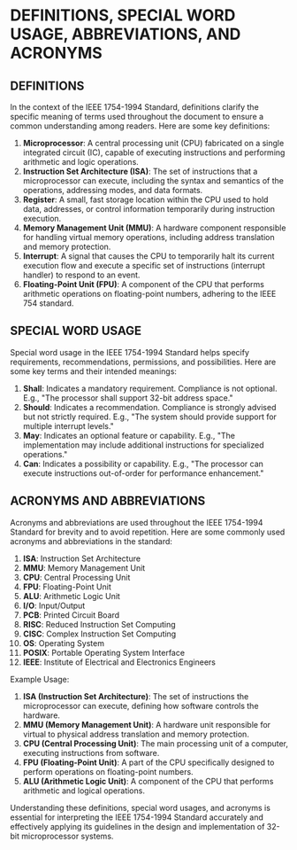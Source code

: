 # DEFINITIONS, SPECIAL WORD USAGE, ABBREVIATIONS, AND ACRONYMS

## DEFINITIONS

In the context of the IEEE 1754-1994 Standard, definitions clarify the specific meaning of terms used throughout the document to ensure a common understanding among readers. Here are some key definitions:

1. **Microprocessor**: A central processing unit (CPU) fabricated on a single integrated circuit (IC), capable of executing instructions and performing arithmetic and logic operations.
2. **Instruction Set Architecture (ISA)**: The set of instructions that a microprocessor can execute, including the syntax and semantics of the operations, addressing modes, and data formats.
3. **Register**: A small, fast storage location within the CPU used to hold data, addresses, or control information temporarily during instruction execution.
4. **Memory Management Unit (MMU)**: A hardware component responsible for handling virtual memory operations, including address translation and memory protection.
5. **Interrupt**: A signal that causes the CPU to temporarily halt its current execution flow and execute a specific set of instructions (interrupt handler) to respond to an event.
6. **Floating-Point Unit (FPU)**: A component of the CPU that performs arithmetic operations on floating-point numbers, adhering to the IEEE 754 standard.

## SPECIAL WORD USAGE

Special word usage in the IEEE 1754-1994 Standard helps specify requirements, recommendations, permissions, and possibilities. Here are some key terms and their intended meanings:

1. **Shall**: Indicates a mandatory requirement. Compliance is not optional. E.g., "The processor shall support 32-bit address space."
2. **Should**: Indicates a recommendation. Compliance is strongly advised but not strictly required. E.g., "The system should provide support for multiple interrupt levels."
3. **May**: Indicates an optional feature or capability. E.g., "The implementation may include additional instructions for specialized operations."
4. **Can**: Indicates a possibility or capability. E.g., "The processor can execute instructions out-of-order for performance enhancement."

## ACRONYMS AND ABBREVIATIONS

Acronyms and abbreviations are used throughout the IEEE 1754-1994 Standard for brevity and to avoid repetition. Here are some commonly used acronyms and abbreviations in the standard:

1. **ISA**: Instruction Set Architecture
2. **MMU**: Memory Management Unit
3. **CPU**: Central Processing Unit
4. **FPU**: Floating-Point Unit
5. **ALU**: Arithmetic Logic Unit
6. **I/O**: Input/Output
7. **PCB**: Printed Circuit Board
8. **RISC**: Reduced Instruction Set Computing
9. **CISC**: Complex Instruction Set Computing
10. **OS**: Operating System
11. **POSIX**: Portable Operating System Interface
12. **IEEE**: Institute of Electrical and Electronics Engineers

Example Usage:

1. **ISA (Instruction Set Architecture)**: The set of instructions the microprocessor can execute, defining how software controls the hardware.
2. **MMU (Memory Management Unit)**: A hardware unit responsible for virtual to physical address translation and memory protection.
3. **CPU (Central Processing Unit)**: The main processing unit of a computer, executing instructions from software.
4. **FPU (Floating-Point Unit)**: A part of the CPU specifically designed to perform operations on floating-point numbers.
5. **ALU (Arithmetic Logic Unit)**: A component of the CPU that performs arithmetic and logical operations.

Understanding these definitions, special word usages, and acronyms is essential for interpreting the IEEE 1754-1994 Standard accurately and effectively applying its guidelines in the design and implementation of 32-bit microprocessor systems.

